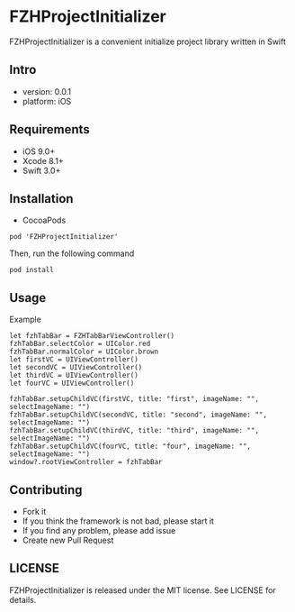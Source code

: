 # FZHProjectInitializer
FZHProjectInitializer is a convenient initialize project library written in Swift

## Intro

* version: 0.0.1
* platform: iOS

## Requirements
* iOS 9.0+
* Xcode 8.1+
* Swift 3.0+

## Installation

* CocoaPods

```
pod 'FZHProjectInitializer'
```

Then, run the following command

```
pod install
```

## Usage

Example

```
let fzhTabBar = FZHTabBarViewController()
fzhTabBar.selectColor = UIColor.red
fzhTabBar.normalColor = UIColor.brown
let firstVC = UIViewController()
let secondVC = UIViewController()
let thirdVC = UIViewController()
let fourVC = UIViewController()  

fzhTabBar.setupChildVC(firstVC, title: "first", imageName: "", selectImageName: "")
fzhTabBar.setupChildVC(secondVC, title: "second", imageName: "", selectImageName: "")
fzhTabBar.setupChildVC(thirdVC, title: "third", imageName: "", selectImageName: "")
fzhTabBar.setupChildVC(fourVC, title: "four", imageName: "", selectImageName: "")
window?.rootViewController = fzhTabBar
```

## Contributing
* Fork it
* If you think the framework is not bad, please start it
* If you find any problem, please add issue
* Create new Pull Request

## LICENSE
FZHProjectInitializer is released under the MIT license. See LICENSE for details.
